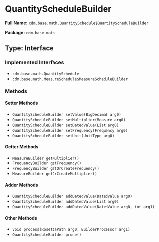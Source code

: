 # QuantityScheduleBuilder

**Full Name:** `cdm.base.math.QuantitySchedule$QuantityScheduleBuilder`

**Package:** `cdm.base.math`

## Type: Interface

### Implemented Interfaces

- `cdm.base.math.QuantitySchedule`
- `cdm.base.math.MeasureSchedule$MeasureScheduleBuilder`

### Methods

#### Setter Methods

- `QuantityScheduleBuilder setValue(BigDecimal arg0)`
- `QuantityScheduleBuilder setMultiplier(Measure arg0)`
- `QuantityScheduleBuilder setDatedValue(List arg0)`
- `QuantityScheduleBuilder setFrequency(Frequency arg0)`
- `QuantityScheduleBuilder setUnit(UnitType arg0)`

#### Getter Methods

- `MeasureBuilder getMultiplier()`
- `FrequencyBuilder getFrequency()`
- `FrequencyBuilder getOrCreateFrequency()`
- `MeasureBuilder getOrCreateMultiplier()`

#### Adder Methods

- `QuantityScheduleBuilder addDatedValue(DatedValue arg0)`
- `QuantityScheduleBuilder addDatedValue(List arg0)`
- `QuantityScheduleBuilder addDatedValue(DatedValue arg0, int arg1)`

#### Other Methods

- `void process(RosettaPath arg0, BuilderProcessor arg1)`
- `QuantityScheduleBuilder prune()`

